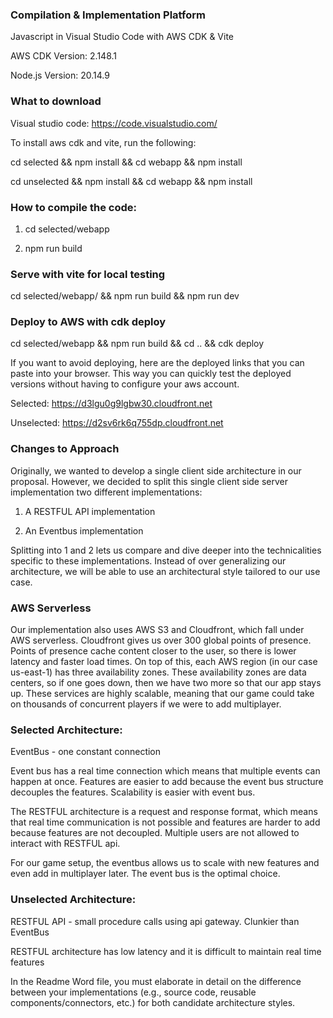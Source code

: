 ### Compilation & Implementation Platform

Javascript in Visual Studio Code with AWS CDK & Vite

AWS CDK Version: 2.148.1

Node.js Version: 20.14.9

### What to download

Visual studio code: https://code.visualstudio.com/

To install aws cdk and vite, run the following:

cd selected && npm install && cd webapp && npm install

cd unselected && npm install && cd webapp && npm install

### How to compile the code:

1. cd selected/webapp

2. npm run build

### Serve with vite for local testing

cd selected/webapp/ && npm run build && npm run dev

### Deploy to AWS with cdk deploy

cd selected/webapp && npm run build && cd .. && cdk deploy

If you want to avoid deploying, here are the deployed links that you can paste into your browser. This way you can quickly test the deployed versions without having to configure your aws account.

Selected: https://d3lgu0g9lgbw30.cloudfront.net

Unselected: https://d2sv6rk6q755dp.cloudfront.net

### Changes to Approach 

Originally, we wanted to develop a single client side architecture in our proposal. However, we decided to split this single client side server implementation two different implementations: 

1. A RESTFUL API implementation

2. An Eventbus implementation

Splitting into 1 and 2 lets us compare and dive deeper into the technicalities specific to these implementations. 
Instead of over generalizing our architecture, we will be able to use an architectural style tailored to our use case.  


### AWS Serverless 

Our implementation also uses AWS S3 and Cloudfront, which fall under AWS serverless. Cloudfront gives us over 300 global points of presence. Points of presence cache content closer to the user, so there is lower latency and faster load times. On top of this, each AWS region (in our case us-east-1) has three availability zones. These availability zones are data centers, so if one goes down, then we have two more so that our app stays up. These services are highly scalable, meaning that our game could take on thousands of concurrent players if we were to add multiplayer. 

### Selected Architecture:

EventBus - one constant connection

Event bus has a real time connection which means that multiple events can happen at once. Features are easier to add because the event bus structure decouples the features. Scalability is easier with event bus. 

The RESTFUL architecture is a request and response format, which means that real time communication is not possible and features are harder to add because features are not decoupled. Multiple users are not allowed to interact with RESTFUL api. 

For our game setup, the eventbus allows us to scale with new features and even add in multiplayer later. The event bus is the optimal choice. 

### Unselected Architecture:

RESTFUL API - small procedure calls using api gateway. Clunkier than EventBus

RESTFUL architecture has low latency and it is difficult to maintain real time features


In the Readme Word file, you must elaborate in detail on the difference
between your implementations (e.g., source code, reusable
components/connectors, etc.) for both candidate architecture styles.